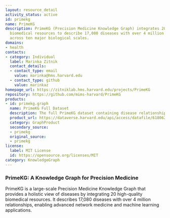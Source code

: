```yaml
---
layout: resource_detail
activity_status: active
id: primekg
name: PrimeKG
description: PrimeKG (Precision Medicine Knowledge Graph) integrates 20 high-quality
  biomedical resources to describe 17,080 diseases with over 4 million relationships
  across ten major biological scales.
domains:
- health
contacts:
- category: Individual
  label: Marinka Zitnik
  contact_details:
  - contact_type: email
    value: marinka@hms.harvard.edu
  - contact_type: github
    value: marinkaz
homepage_url: https://zitniklab.hms.harvard.edu/projects/PrimeKG
repository: https://github.com/mims-harvard/PrimeKG
products:
- id: primekg.graph
  name: PrimeKG Full Dataset
  description: The full PrimeKG dataset containing disease relationships.
  product_url: https://dataverse.harvard.edu/api/access/datafile/6180620
  category: GraphProduct
  secondary_source:
  - primekg
  original_source:
  - primekg
license:
  label: MIT License
  id: https://opensource.org/licenses/MIT
category: KnowledgeGraph
---
```


### PrimeKG: A Knowledge Graph for Precision Medicine

PrimeKG is a large-scale Precision Medicine Knowledge Graph that provides a holistic view of diseases by integrating 20 high-quality biomedical resources. It describes 17,080 diseases with over 4 million relationships, enabling advanced network medicine and machine learning applications.
